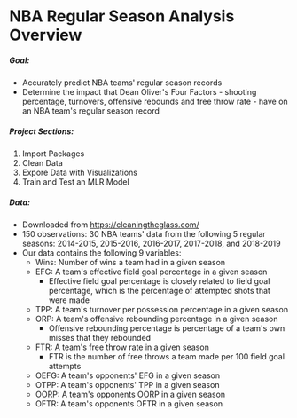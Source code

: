 # NBA Regular Season Analysis Overview
##### Goal:
- Accurately predict NBA teams' regular season records
- Determine the impact that Dean Oliver's Four Factors - shooting percentage, turnovers, offensive rebounds and free throw rate - have on an NBA team's regular season record

##### Project Sections: 
1. Import Packages
2. Clean Data
3. Expore Data with Visualizations
4. Train and Test an MLR Model

##### Data:
- Downloaded from https://cleaningtheglass.com/
- 150 observations: 30 NBA teams' data from the following 5 regular seasons: 2014-2015, 2015-2016, 2016-2017, 2017-2018, and 2018-2019 
- Our data contains the following 9 variables:
    - Wins: Number of wins a team had in a given season
    - EFG: A team's effective field goal percentage in a given season
         - Effective field goal percentage is closely related to field goal percentage, which is the percentage of attempted shots that were made
    - TPP: A team's turnover per possession percentage in a given season
    - ORP: A team's offensive rebounding percentage in a given season
         - Offensive rebounding percentage is percentage of a team's own misses that they rebounded
    - FTR: A team's free throw rate in a given season
         - FTR is the number of free throws a team made per 100 field goal attempts
    - OEFG: A team's opponents' EFG in a given season
    - OTPP: A team's opponents' TPP in a given season
    - OORP: A team's opponents OORP in a given season
    - OFTR: A team's opponents OFTR in a given season
